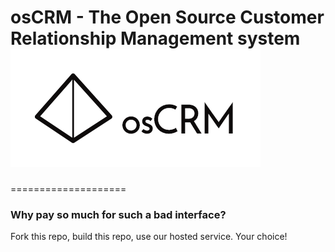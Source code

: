 # osCRM - The Open Source Customer Relationship Management system ![osCRM Logo](./osCRM-logo.png)
====================

### Why pay so much for such a bad interface?

Fork this repo, build this repo, use our hosted service. Your choice!